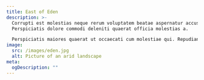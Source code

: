 ```yaml
---
title: East of Eden
description: >-
  Corrupti est molestias neque rerum voluptatem beatae aspernatur accusantium.
  Perspiciatis dolore commodi deleniti quaerat officia molestias a.

  Perspiciatis maiores quaerat ut occaecati cum molestiae qui. Repudiandae quaerat reprehenderit fuga est. Suscipit sed temporibus perspiciatis ratione.
image:
  src: /images/eden.jpg
  alt: Picture of an arid landscape
meta:
  ogDescription: ""
---
```

